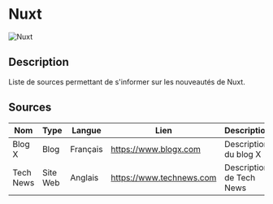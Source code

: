 # Nuxt

![Nuxt](https://www.troispointzero.fr/content/uploads/2020/02/nuxt.png)

## Description
Liste de sources permettant de s'informer sur les nouveautés de Nuxt.

## Sources

Nom | Type | Langue | Lien | Description | Tags | Note
 --- | --- | --- | --- | --- | --- | --- 
Blog X|Blog|Français|https://www.blogx.com|Description du blog X|Technologie, Veille|4
Tech News|Site Web|Anglais|https://www.technews.com|Description de Tech News|Technologie, Actualités|5